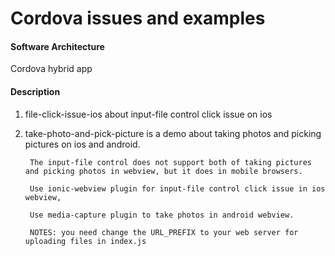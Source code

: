 # Cordova issues and examples

#### Software Architecture
Cordova hybrid app

#### Description

1. file-click-issue-ios about input-file control click issue on ios
2. take-photo-and-pick-picture is a demo about taking photos and picking pictures on ios and android.

		The input-file control does not support both of taking pictures and picking photos in webview, but it does in mobile browsers.

		Use ionic-webview plugin for input-file control click issue in ios webview, 
		 
		Use media-capture plugin to take photos in android webview.

		NOTES: you need change the URL_PREFIX to your web server for uploading files in index.js
